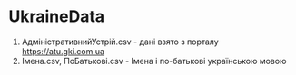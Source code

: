 # UkraineData

1. АдміністративнийУстрій.csv - дані взято з порталу https://atu.gki.com.ua
2. Імена.csv, ПоБатькові.csv - Імена і по-батькові українською мовою